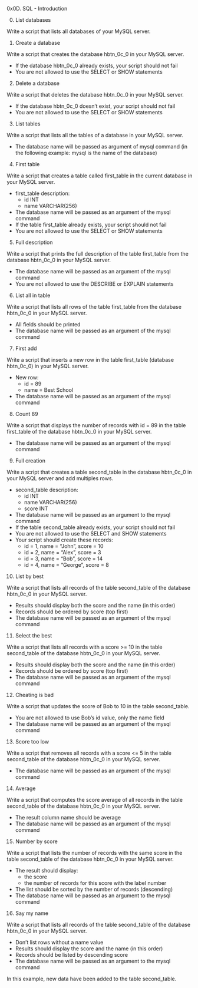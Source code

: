 0x0D. SQL - Introduction

0. List databases

Write a script that lists all databases of your MySQL server.



1. Create a database

Write a script that creates the database hbtn_0c_0 in your MySQL server.

- If the database hbtn_0c_0 already exists, your script should not fail
- You are not allowed to use the SELECT or SHOW statements



2. Delete a database

Write a script that deletes the database hbtn_0c_0 in your MySQL server.

- If the database hbtn_0c_0 doesn’t exist, your script should not fail
- You are not allowed to use the SELECT or SHOW statements



3. List tables

Write a script that lists all the tables of a database in your MySQL server.

- The database name will be passed as argument of mysql command (in the following example: mysql is the name of the database)



4. First table

Write a script that creates a table called first_table in the current database in your MySQL server.

- first_table description:
  - id INT
  - name VARCHAR(256)
- The database name will be passed as an argument of the mysql command
- If the table first_table already exists, your script should not fail
- You are not allowed to use the SELECT or SHOW statements



5. Full description

Write a script that prints the full description of the table first_table from the database hbtn_0c_0 in your MySQL server.

- The database name will be passed as an argument of the mysql command
- You are not allowed to use the DESCRIBE or EXPLAIN statements



6. List all in table

Write a script that lists all rows of the table first_table from the database hbtn_0c_0 in your MySQL server.

- All fields should be printed
- The database name will be passed as an argument of the mysql command



7. First add

Write a script that inserts a new row in the table first_table (database hbtn_0c_0) in your MySQL server.

- New row:
  - id = 89
  - name = Best School
- The database name will be passed as an argument of the mysql command



8. Count 89

Write a script that displays the number of records with id = 89 in the table first_table of the database hbtn_0c_0 in your MySQL server.

- The database name will be passed as an argument of the mysql command



9. Full creation

Write a script that creates a table second_table in the database hbtn_0c_0 in your MySQL server and add multiples rows.

- second_table description:
  - id INT
  - name VARCHAR(256)
  - score INT
- The database name will be passed as an argument to the mysql command
- If the table second_table already exists, your script should not fail
- You are not allowed to use the SELECT and SHOW statements
- Your script should create these records:
  - id = 1, name = “John”, score = 10
  - id = 2, name = “Alex”, score = 3
  - id = 3, name = “Bob”, score = 14
  - id = 4, name = “George”, score = 8



10. List by best

Write a script that lists all records of the table second_table of the database hbtn_0c_0 in your MySQL server.

- Results should display both the score and the name (in this order)
- Records should be ordered by score (top first)
- The database name will be passed as an argument of the mysql command



11. Select the best

Write a script that lists all records with a score >= 10 in the table second_table of the database hbtn_0c_0 in your MySQL server.

- Results should display both the score and the name (in this order)
- Records should be ordered by score (top first)
- The database name will be passed as an argument of the mysql command



12. Cheating is bad

Write a script that updates the score of Bob to 10 in the table second_table.

- You are not allowed to use Bob’s id value, only the name field
- The database name will be passed as an argument of the mysql command



13. Score too low

Write a script that removes all records with a score <= 5 in the table second_table of the database hbtn_0c_0 in your MySQL server.

- The database name will be passed as an argument of the mysql command



14. Average

Write a script that computes the score average of all records in the table second_table of the database hbtn_0c_0 in your MySQL server.

- The result column name should be average
- The database name will be passed as an argument of the mysql command



15. Number by score

Write a script that lists the number of records with the same score in the table second_table of the database hbtn_0c_0 in your MySQL server.

- The result should display:
  - the score
  - the number of records for this score with the label number
- The list should be sorted by the number of records (descending)
- The database name will be passed as an argument to the mysql command



16. Say my name

Write a script that lists all records of the table second_table of the database hbtn_0c_0 in your MySQL server.

- Don’t list rows without a name value
- Results should display the score and the name (in this order)
- Records should be listed by descending score
- The database name will be passed as an argument to the mysql command

In this example, new data have been added to the table second_table.
